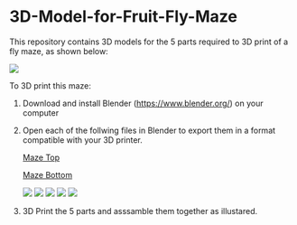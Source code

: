 # 3D-Model-for-Fruit-Fly-Maze
This repository contains 3D models for the 5 parts required to 3D print of a fly maze, as shown below:

![](Attachments/FlyMazeAssemblyAnimation.gif)  
 
To 3D print this maze:
1. Download and install Blender (https://www.blender.org/) on your computer 
2. Open each of the follwing files in Blender to export them in a format compatible with your 3D printer.
 
   
   [Maze Top ](Attachments/FlyMazeTop.blend)
   
   [Maze Bottom ](Attachments/FlyMazeBottom.blend)
   
   ![](Attachments/FlyMazeTop.blend)
   ![](Attachments/FlyMazeBottom.blend)
   ![](Attachments/FlyMazeCenter.blend)
   ![](Attachments/FlyMazeSide1.blend)
   ![](Attachments/FlyMazeSide2.blend)  
4. 3D Print the 5 parts and asssamble them together as illustared. 

 

